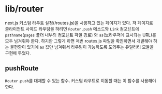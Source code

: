 # lib/router

next.js 커스텀 라우트 설정(/routes.js)을 사용하고 있는 페이지가 있다. 저 페이지로 클라이언트 사이드 라우팅을 하려면 `Router.push` 메소드와 `Link` 컴포넌트에 `pathname`(`pages` 폴더 내부의 컴포넌트 파일 경로) 와 `as`(브라우저에 표시되는 URL)를 모두 넘겨줘야 한다. 하지만 그렇게 하면 매번 routes.js 파일을 확인하면서 개발해야 하는 불편함이 있기에 `as` 값만 넘겨줘서 라우팅이 가능하도록 도와주는 유틸리티 모듈을 구현해 두었다.

## pushRoute

`Router.push`를 대체할 수 있는 함수. 커스텀 라우트로 이동할 때는 이 함수를 사용해야 한다.
